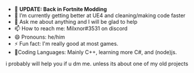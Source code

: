 - 🔭 <b>UPDATE: Back in Fortnite Modding</b>
- 🌱 I’m currently getting better at UE4 and cleaning/making code faster
- 💬 Ask me about anything and I will be glad to help
- 📫 How to reach me: Milxnor#3531 on discord
- 😄 Pronouns: he/him
- ⚡ Fun fact: I'm really good at most games.
- 🎉Coding Languages: Mainly C++, learning more C#, and (node)js.

i probably will help you if u dm me. unless its about one of my old projects
<br><br>
